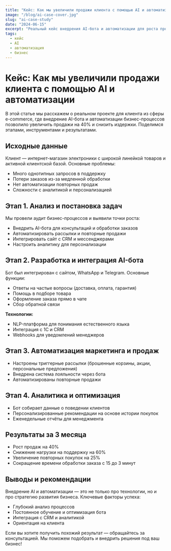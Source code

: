 ```yaml
---
title: "Кейс: Как мы увеличили продажи клиента с помощью AI и автоматизации"
image: "/blog/ai-case-cover.jpg"
slug: "ai-case-study"
date: "2024-06-15"
excerpt: "Реальный кейс внедрения AI-бота и автоматизации для роста продаж."
tags:
  - кейс
  - AI
  - автоматизация
  - бизнес
---
```


# Кейс: Как мы увеличили продажи клиента с помощью AI и автоматизации

В этой статье мы расскажем о реальном проекте для клиента из сферы e-commerce, где внедрение AI-бота и автоматизации бизнес-процессов позволило увеличить продажи на 40% и снизить издержки. Поделимся этапами, инструментами и результатами.

## Исходные данные

Клиент — интернет-магазин электроники с широкой линейкой товаров и активной клиентской базой. Основные проблемы:
- Много однотипных запросов в поддержку
- Потери заказов из-за медленной обработки
- Нет автоматизации повторных продаж
- Сложности с аналитикой и персонализацией

## Этап 1. Анализ и постановка задач

Мы провели аудит бизнес-процессов и выявили точки роста:
- Внедрить AI-бота для консультаций и обработки заказов
- Автоматизировать рассылки и повторные продажи
- Интегрировать сайт с CRM и мессенджерами
- Настроить аналитику для персонализации

## Этап 2. Разработка и интеграция AI-бота

Бот был интегрирован с сайтом, WhatsApp и Telegram. Основные функции:
- Ответы на частые вопросы (доставка, оплата, гарантия)
- Помощь в подборе товара
- Оформление заказа прямо в чате
- Сбор обратной связи

**Технологии:**
- NLP-платформа для понимания естественного языка
- Интеграция с 1C и CRM
- Webhooks для уведомлений менеджеров

## Этап 3. Автоматизация маркетинга и продаж

- Настроены триггерные рассылки (брошенные корзины, акции, персональные предложения)
- Внедрена система лояльности через бота
- Автоматизированы повторные продажи

## Этап 4. Аналитика и оптимизация

- Бот собирает данные о поведении клиентов
- Персонализированные рекомендации на основе истории покупок
- Еженедельные отчёты для менеджмента

## Результаты за 3 месяца

- Рост продаж на 40%
- Снижение нагрузки на поддержку на 60%
- Увеличение повторных покупок на 25%
- Сокращение времени обработки заказа с 15 до 3 минут

## Выводы и рекомендации

Внедрение AI и автоматизации — это не только про технологии, но и про стратегию развития бизнеса. Ключевые факторы успеха:
- Глубокий анализ процессов
- Постоянное обучение и оптимизация бота
- Интеграция с CRM и аналитикой
- Ориентация на клиента

Если вы хотите получить похожий результат — обращайтесь за консультацией. Мы поможем подобрать и внедрить решения под ваш бизнес! 